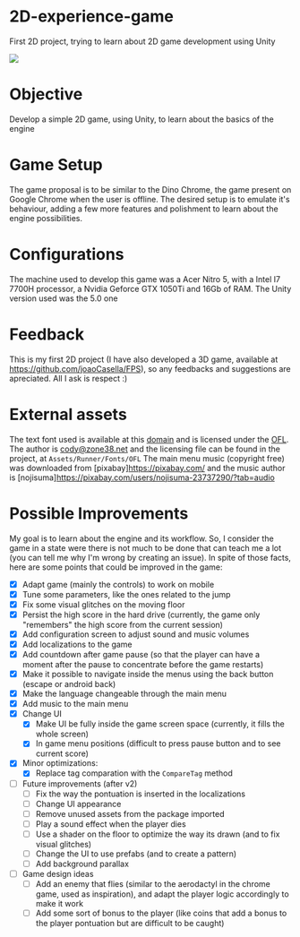 # 2D-experience-game
First 2D project, trying to learn about 2D game development using Unity

![](Demo.gif)

# Objective
Develop a simple 2D game, using Unity, to learn about the basics of the engine

# Game Setup
The game proposal is to be similar to the Dino Chrome, the game present on Google Chrome when the user is offline. The desired setup is to emulate it's behaviour, adding a few more features and polishment to learn about the engine possibilities.

# Configurations
The machine used to develop this game was a Acer Nitro 5, with a Intel I7 7700H processor, a Nvidia Geforce GTX 1050Ti and 16Gb of RAM. The Unity version used was the 5.0 one

# Feedback
This is my first 2D project (I have also developed a 3D game, available at https://github.com/joaoCasella/FPS), so any feedbacks and suggestions are apreciated. All I ask is respect :)

# External assets
The text font used is available at this [domain](https://fonts.google.com/specimen/Press+Start+2P) and is licensed under the [OFL](https://scripts.sil.org/cms/scripts/page.php?site_id=nrsi&id=OFL). The author is cody@zone38.net and the licensing file can be found in the project, at `Assets/Runner/Fonts/OFL`
The main menu music (copyright free) was downloaded from [pixabay]<https://pixabay.com/> and the music author is [nojisuma]<https://pixabay.com/users/nojisuma-23737290/?tab=audio>

# Possible Improvements
My goal is to learn about the engine and its workflow. So, I consider the game in a state were there is not much to be done that can teach me a lot (you can tell me why I'm wrong by creating an issue). In spite of those facts, here are some points that could be improved in the game:

- [X] Adapt game (mainly the controls) to work on mobile
- [X] Tune some parameters, like the ones related to the jump
- [X] Fix some visual glitches on the moving floor
- [X] Persist the high score in the hard drive (currently, the game only "remembers" the high score from the current session)
- [X] Add configuration screen to adjust sound and music volumes
- [X] Add localizations to the game
- [X] Add countdown after game pause (so that the player can have a moment after the pause to concentrate before the game restarts)
- [X] Make it possible to navigate inside the menus using the back button (escape or android back)
- [X] Make the language changeable through the main menu
- [X] Add music to the main menu
- [X] Change UI
    - [X] Make UI be fully inside the game screen space (currently, it fills the whole screen)
    - [X] In game menu positions (difficult to press pause button and to see current score)
- [X] Minor optimizations:
    - [X] Replace tag comparation with the `CompareTag` method
- [ ] Future improvements (after v2)
    - [ ] Fix the way the pontuation is inserted in the localizations
    - [ ] Change UI appearance
    - [ ] Remove unused assets from the package imported
    - [ ] Play a sound effect when the player dies
    - [ ] Use a shader on the floor to optimize the way its drawn (and to fix visual glitches)
    - [ ] Change the UI to use prefabs (and to create a pattern)
    - [ ] Add background parallax
- [ ] Game design ideas
    - [ ] Add an enemy that flies (similar to the aerodactyl in the chrome game, used as inspiration), and adapt the player logic accordingly to make it work
    - [ ] Add some sort of bonus to the player (like coins that add a bonus to the player pontuation but are difficult to be caught)
